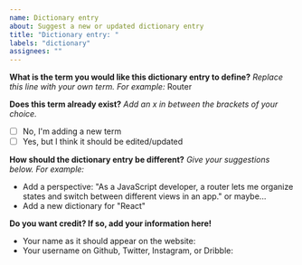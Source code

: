 ```yaml
---
name: Dictionary entry
about: Suggest a new or updated dictionary entry
title: "Dictionary entry: "
labels: "dictionary"
assignees: ""
---
```


**What is the term you would like this dictionary entry to define?**
_Replace this line with your own term. For example:_
Router

**Does this term already exist?**
_Add an x in between the brackets of your choice._

- [ ] No, I'm adding a new term
- [ ] Yes, but I think it should be edited/updated

**How should the dictionary entry be different?**
_Give your suggestions below. For example:_

- Add a perspective: "As a JavaScript developer, a router lets me organize states and switch between different views in an app."
  or maybe...
- Add a new dictionary for "React"

**Do you want credit? If so, add your information here!**

- Your name as it should appear on the website:
- Your username on Github, Twitter, Instagram, or Dribble:
